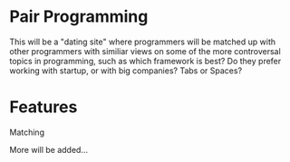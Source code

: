 # Pair Programming
This will be a "dating site" where programmers will be matched up with other programmers with similiar views on some of the more controversal topics in programming, such as which framework is best? Do they prefer working with startup, or with big companies? Tabs or Spaces?

# Features

Matching

More will be added...  

